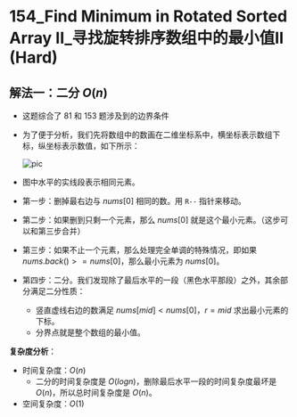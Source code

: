 # 154_Find Minimum in Rotated Sorted Array II_寻找旋转排序数组中的最小值Ⅱ (Hard)

## 解法一：二分 $O(n)$

- 这题综合了 81 和 153 题涉及到的边界条件
- 为了便于分析，我们先将数组中的数画在二维坐标系中，横坐标表示数组下标，纵坐标表示数值，如下所示：

  ![pic](https://www.acwing.com/media/article/image/2018/05/31/1_92f5550a64-2.png)

- 图中水平的实线段表示相同元素。

- 第一步：删掉最右边与 $nums[0]$ 相同的数。用 `R--` 指针来移动。
- 第二步：如果删到只剩一个元素，那么 $nums[0]$ 就是这个最小元素。（这步可以和第三步合并）
- 第三步：如果不止一个元素，那么处理完全单调的特殊情况，即如果 $nums.back() >= nums[0]$，那么最小元素为 $nums[0]$。

- 第四步：二分。我们发现除了最后水平的一段（黑色水平那段）之外，其余部分满足二分性质：

  - 竖直虚线右边的数满足 $nums[mid] < nums[0]$，$r = mid$ 求出最小元素的下标。
  - 分界点就是整个数组的最小值。


**复杂度分析**：

- 时间复杂度：$O(n)$
  - 二分的时间复杂度是 $O(logn)$，删除最后水平一段的时间复杂度最坏是 $O(n)$，所以总时间复杂度是 $O(n)$。
- 空间复杂度：$O(1)$